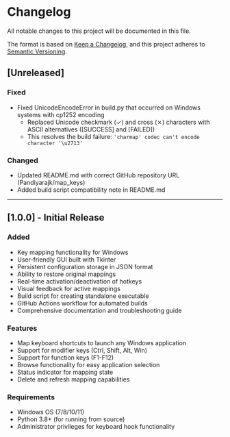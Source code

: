 # Changelog

All notable changes to this project will be documented in this file.

The format is based on [Keep a Changelog](https://keepachangelog.com/en/1.0.0/),
and this project adheres to [Semantic Versioning](https://semver.org/spec/v2.0.0.html).

## [Unreleased]

### Fixed
- Fixed UnicodeEncodeError in build.py that occurred on Windows systems with cp1252 encoding
  - Replaced Unicode checkmark (✓) and cross (✗) characters with ASCII alternatives ([SUCCESS] and [FAILED])
  - This resolves the build failure: `'charmap' codec can't encode character '\u2713'`

### Changed
- Updated README.md with correct GitHub repository URL (Pandiyarajk/map_keys)
- Added build script compatibility note in README.md

---

## [1.0.0] - Initial Release

### Added
- Key mapping functionality for Windows
- User-friendly GUI built with Tkinter
- Persistent configuration storage in JSON format
- Ability to restore original mappings
- Real-time activation/deactivation of hotkeys
- Visual feedback for active mappings
- Build script for creating standalone executable
- GitHub Actions workflow for automated builds
- Comprehensive documentation and troubleshooting guide

### Features
- Map keyboard shortcuts to launch any Windows application
- Support for modifier keys (Ctrl, Shift, Alt, Win)
- Support for function keys (F1-F12)
- Browse functionality for easy application selection
- Status indicator for mapping state
- Delete and refresh mapping capabilities

### Requirements
- Windows OS (7/8/10/11)
- Python 3.8+ (for running from source)
- Administrator privileges for keyboard hook functionality
